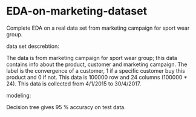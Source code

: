 # EDA-on-marketing-dataset
Complete EDA on a real data set from marketing campaign for sport wear group.

data set descrebtion:

The data is from marketing campaign for sport wear group; this data contains info about the product, customer and marketing campaign. The label is the convergence of a customer, 1 if a specific customer buy this product and 0 if not.
This data is 100000 row and 24 columns (100000 * 24).
This data is collected from 4/1/2015 to 30/4/2017.

modeling:

Decision tree gives 95 % accuracy on test data.
